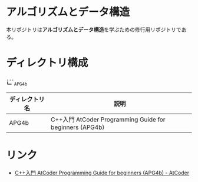 # アルゴリズムとデータ構造

本リポジトリは**アルゴリズムとデータ構造**を学ぶための修行用リポジトリである。

# ディレクトリ構成

```
...
┗━ APG4b
```

| ディレクトリ名 | 説明                                                    |
| ------- | ----------------------------------------------------- |
| APG4b   | C++入門 AtCoder Programming Guide for beginners (APG4b) |

# リンク

- [C++入門 AtCoder Programming Guide for beginners (APG4b) - AtCoder](https://atcoder.jp/contests/apg4b)



